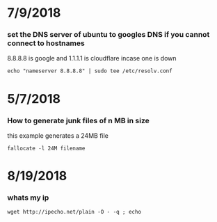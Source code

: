# 7/9/2018
### set the DNS server of ubuntu to googles DNS if you cannot connect to hostnames
8.8.8.8 is google and 1.1.1.1 is cloudflare incase one is down
```
echo "nameserver 8.8.8.8" | sudo tee /etc/resolv.conf
```

# 5/7/2018
### How to generate junk files of n MB in size 
this example generates a 24MB file
```
fallocate -l 24M filename
```

# 8/19/2018
### whats my ip
```
wget http://ipecho.net/plain -O - -q ; echo
```
